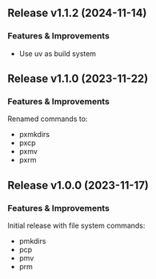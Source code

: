 Release v1.1.2 (2024-11-14)
----------------------------
### Features & Improvements
- Use uv as build system

Release v1.1.0 (2023-11-22)
----------------------------
### Features & Improvements
Renamed commands to:
- pxmkdirs
- pxcp
- pxmv
- pxrm

Release v1.0.0 (2023-11-17)
----------------------------
### Features & Improvements
Initial release with file system commands:
- pmkdirs
- pcp
- pmv
- prm
